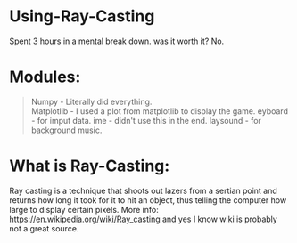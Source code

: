 # Using-Ray-Casting
Spent 3 hours in a mental break down. was it worth it? No.

# Modules:

   > Numpy - Literally did everything.                                                        
   > Matplotlib - I used a plot from matplotlib to display the game.
   > eyboard - for imput data.
   > ime - didn't use this in the end.
   > laysound - for background music.

# What is Ray-Casting:

Ray casting is a technique that shoots out lazers from a sertian point and returns how long it took for it to hit an object, thus telling the computer how large to display certain pixels. More info: https://en.wikipedia.org/wiki/Ray_casting and yes I know wiki is probably not a great source.
